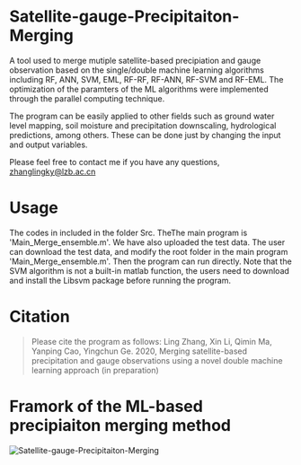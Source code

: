 # Satellite-gauge-Precipitaiton-Merging


A tool used to merge mutiple satellite-based precipiation and gauge observation based on the single/double machine learning algorithms including RF, ANN, SVM, EML, RF-RF, RF-ANN, RF-SVM and RF-EML. The optimization of the paramters of the ML algorithms were implemented through the parallel computing technique. 

The program can be easily applied to other fields such as ground water level mapping, soil moisture and precipitation downscaling, hydrological predictions, among others. These can be done just by changing the input and output variables. 


Please feel free to contact me if you have any questions, zhanglingky@lzb.ac.cn

# Usage
 The codes in included in the folder Src. TheThe main program is 'Main_Merge_ensemble.m'. We have also uploaded the test data. The user can download the test data, and modify the root folder in the main program 'Main_Merge_ensemble.m'. Then the program can run directly. Note that the SVM algorithm is not a built-in matlab function, the users need to download and install the Libsvm package before running the program. 


# Citation
> Please cite the program as follows:
Ling Zhang, Xin Li, Qimin Ma, Yanping Cao, Yingchun Ge. 2020, Merging satellite-based precipitation and gauge observations using a novel double machine learning approach (in preparation)

# Framork of the ML-based precipiaiton merging method
![Satellite-gauge-Precipitaiton-Merging](https://github.com/zhanglingky/Satellite-gauge-Precipitation-Merging/blob/master/framwork.png)
